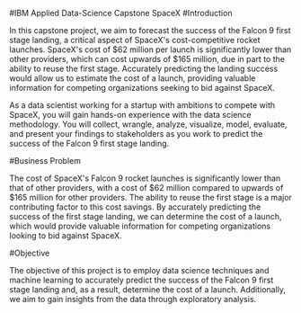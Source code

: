 #IBM Applied Data-Science Capstone SpaceX
#Introduction

In this capstone project, we aim to forecast the success of the Falcon 9 first stage landing, a critical aspect of SpaceX's cost-competitive rocket launches. SpaceX's cost of $62 million per launch is significantly lower than other providers, which can cost upwards of $165 million, due in part to the ability to reuse the first stage. Accurately predicting the landing success would allow us to estimate the cost of a launch, providing valuable information for competing organizations seeking to bid against SpaceX.

As a data scientist working for a startup with ambitions to compete with SpaceX, you will gain hands-on experience with the data science methodology. You will collect, wrangle, analyze, visualize, model, evaluate, and present your findings to stakeholders as you work to predict the success of the Falcon 9 first stage landing.

#Business Problem

The cost of SpaceX's Falcon 9 rocket launches is significantly lower than that of other providers, with a cost of $62 million compared to upwards of $165 million for other providers. The ability to reuse the first stage is a major contributing factor to this cost savings. By accurately predicting the success of the first stage landing, we can determine the cost of a launch, which would provide valuable information for competing organizations looking to bid against SpaceX.

#Objective

The objective of this project is to employ data science techniques and machine learning to accurately predict the success of the Falcon 9 first stage landing and, as a result, determine the cost of a launch. Additionally, we aim to gain insights from the data through exploratory analysis.
